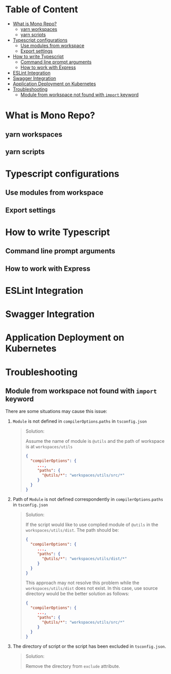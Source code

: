 <!-- omit in toc -->
# Table of Content
- [What is Mono Repo?](#what-is-mono-repo)
  - [yarn workspaces](#yarn-workspaces)
  - [yarn scripts](#yarn-scripts)
- [Typescript configurations](#typescript-configurations)
  - [Use modules from workspace](#use-modules-from-workspace)
  - [Export settings](#export-settings)
- [How to write Typescript](#how-to-write-typescript)
  - [Command line prompt arguments](#command-line-prompt-arguments)
  - [How to work with Express](#how-to-work-with-express)
- [ESLint Integration](#eslint-integration)
- [Swagger Integration](#swagger-integration)
- [Application Deployment on Kubernetes](#application-deployment-on-kubernetes)
- [Troubleshooting](#troubleshooting)
  - [Module from workspace not found with `import` keyword](#module-from-workspace-not-found-with-import-keyword)


# What is Mono Repo?

## yarn workspaces

## yarn scripts


# Typescript configurations

## Use modules from workspace

## Export settings


# How to write Typescript

## Command line prompt arguments

## How to work with Express


# ESLint Integration


# Swagger Integration


# Application Deployment on Kubernetes


# Troubleshooting

## Module from workspace not found with `import` keyword

There are some situations may cause this issue:
1. `Module` is not defined in `compilerOptions`.`paths` in `tsconfig.json`
   > Solution:
   > 
   > Assume the name of module is `@utils` and the path of workspace is at `workspaces/utils`
   > ```json
   > {
   >   "compilerOptions": {
   >      ...,
   >      "paths": {
   >        "@utils/*": "workspaces/utils/src/*"
   >      }
   >   } 
   > }
   > ```
2. Path of `Module` is not defined correspondently in `compilerOptions`.`paths` in `tsconfig.json`
   > Solution:
   > 
   > If the script would like to use complied module of `@utils` in the `workspaces/utils/dist`. 
   > The path should be:
   > ```json
   > {
   >   "compilerOptions": {
   >      ...,
   >      "paths": {
   >        "@utils/*": "workspaces/utils/dist/*"
   >      }
   >   } 
   > }
   > ```
   >
   > This approach may not resolve this problem while the `workspaces/utils/dist` does not exist.
   > In this case, use source directory would be the better solution as follows:
   > ```json
   > {
   >   "compilerOptions": {
   >      ...,
   >      "paths": {
   >        "@utils/*": "workspaces/utils/src/*"
   >      }
   >   } 
   > }
   > ```
3. The directory of script or the script has been excluded in `tsconfig.json`.
   > Solution:
   >
   > Remove the directory from `exclude` attribute.
